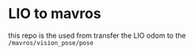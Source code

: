 # LIO to mavros
this repo is the used from transfer the LIO odom to the  `/mavros/vision_pose/pose `